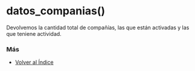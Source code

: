 # datos_companias()

Devolvemos la cantidad total de compañías, las que están activadas y las que teniene actividad. 

### Más

  * [Volver al Índice](./index.md)
